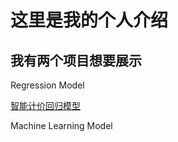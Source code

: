 # 这里是我的个人介绍
## 我有两个项目想要展示
Regression Model 

[智能计价回归模型](.https://github.com/Yvette-YL/TaxiFareEstimatior/blob/main/README.md "")

Machine Learning Model
